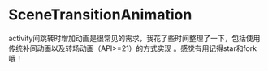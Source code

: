 # SceneTransitionAnimation
activity间跳转时增加动画是很常见的需求，我花了些时间整理了一下，包括使用传统补间动画以及转场动画（API>=21）的方式实现 。感觉有用记得star和fork哦！

